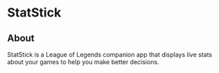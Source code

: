 # StatStick

## About

StatStick is a League of Legends companion app that displays live stats about your games to help you make better decisions.
